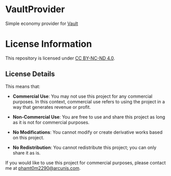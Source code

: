 # VaultProvider
Simple economy provider for [Vault](https://github.com/MilkBowl/Vault)

# License Information

This repository is licensed under [CC BY-NC-ND 4.0](https://creativecommons.org/licenses/by-nc-nd/4.0/deed.en).

## License Details

This means that:

- **Commercial Use**: You may not use this project for any commercial purposes. In this context, commercial use refers to using the project in a way that generates revenue or profit.

- **Non-Commercial Use**: You are free to use and share this project as long as it is not for commercial purposes.

- **No Modifications**: You cannot modify or create derivative works based on this project.

- **No Redistribution**: You cannot redistribute this project; you can only share it as is.

If you would like to use this project for commercial purposes, please contact me at [phamt0m2290@arcunis.com](mailto:phamt0m2290@arcunis.com).
